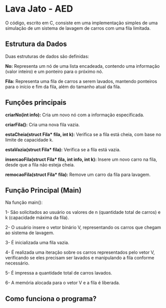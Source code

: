 # Lava Jato - AED
O código, escrito em C, consiste em uma implementação simples de uma simulação de um sistema de lavagem de carros com uma fila limitada.
## Estrutura da Dados
Duas estruturas de dados são definidas:

__No:__ Representa um nó de uma lista encadeada, contendo uma informação (valor inteiro) e um ponteiro para o próximo nó.

__Fila:__ Representa uma fila de carros a serem lavados, mantendo ponteiros para o início e fim da fila, além do tamanho atual da fila.
## Funções principais
__criarNo(int info):__ Cria um novo nó com a informação especificada.

__criarFila():__ Cria uma nova fila vazia.

__estaCheia(struct Fila* fila, int k):__ Verifica se a fila está cheia, com base no limite de capacidade k.

__estaVazia(struct Fila* fila):__ Verifica se a fila está vazia.

__insercaoFila(struct Fila* fila, int info, int k):__ Insere um novo carro na fila, desde que a fila não esteja cheia.

__remocaoFila(struct Fila* fila):__ Remove um carro da fila para lavagem.
## Função Principal (Main)
Na função main():

1- São solicitados ao usuário os valores de n (quantidade total de carros) e k (capacidade máxima da fila).

2- O usuário insere o vetor binário V, representando os carros que chegam ao sistema de lavagem.

3- É inicializada uma fila vazia.

4- É realizada uma iteração sobre os carros representados pelo vetor V, verificando se eles precisam ser lavados e manipulando a fila conforme necessário.

5- É impressa a quantidade total de carros lavados.

6- A memória alocada para o vetor V e a fila é liberada.

## Como funciona o programa?



